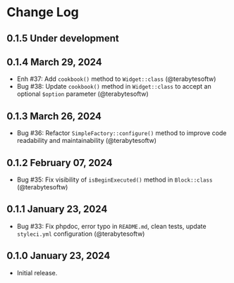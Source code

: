 Change Log
==========

## 0.1.5 Under development

## 0.1.4 March 29, 2024

- Enh #37: Add `cookbook()` method to `Widget::class` (@terabytesoftw)
- Bug #38: Update `cookbook()` method in `Widget::class` to accept an optional `$option` parameter (@terabytesoftw)

## 0.1.3 March 26, 2024

- Bug #36: Refactor `SimpleFactory::configure()` method to improve code readability and maintainability (@terabytesoftw)

## 0.1.2 February 07, 2024

- Bug #35: Fix visibility of `isBeginExecuted()` method in `Block::class` (@terabytesoftw)

## 0.1.1 January 23, 2024

- Bug #33: Fix phpdoc, error typo in `README.md`, clean tests, update `styleci.yml` configuration (@terabytesoftw)

## 0.1.0 January 23, 2024

- Initial release.
